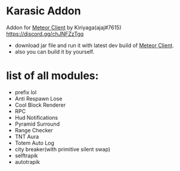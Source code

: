 # Karasic Addon
Addon for [Meteor Client](https://meteorclient.com/) by Kiriyaga(ajaj#7615)<br/>
https://discord.gg/chJNFZzTgq

- download jar file and run it with latest dev build of [Meteor Client](https://meteorclient.com/).
- also you can build it by yourself.

# list of all modules:

- prefix lol
- Anti Respawn Lose
- Cool Block Renderer
- RPC
- Hud Notifications
- Pyramid Surround
- Range Checker
- TNT Aura
- Totem Auto Log
- city breaker(with primitive silent swap)
- selftrapik
- autotrapik
